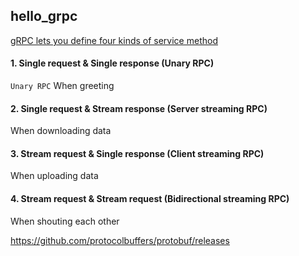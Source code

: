 hello_grpc
---

[gRPC lets you define four kinds of service method](https://grpc.io/docs/guides/concepts/)

#### 1. Single request & Single response (Unary RPC)

`Unary RPC` When greeting

#### 2. Single request & Stream response (Server streaming RPC)

When downloading data

#### 3. Stream request & Single response (Client streaming RPC)

When uploading data

#### 4. Stream request & Stream request (Bidirectional streaming RPC)

When shouting each other



https://github.com/protocolbuffers/protobuf/releases